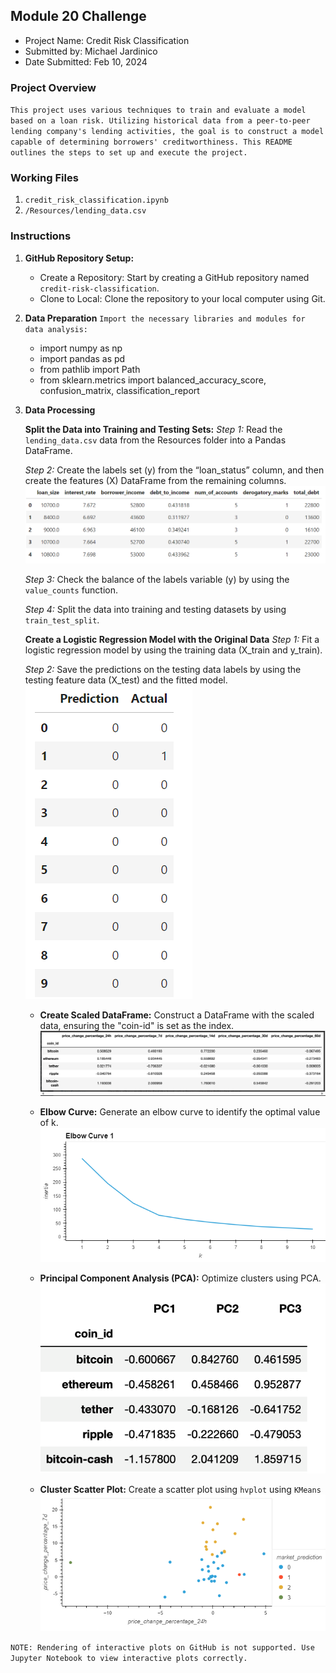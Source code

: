 ##  Module 20 Challenge
* Project Name: Credit Risk Classification
* Submitted by:  Michael Jardinico
* Date Submitted: Feb 10, 2024

### Project Overview
`This project uses various techniques to train and evaluate a model based on a loan risk. Utilizing historical data from a peer-to-peer lending company's lending activities, the goal is to construct a model capable of determining borrowers' creditworthiness. This README outlines the steps to set up and execute the project.`

### Working Files
1. `credit_risk_classification.ipynb`
2. `/Resources/lending_data.csv`
    
### Instructions
1. __GitHub Repository Setup:__
    - Create a Repository: Start by creating a GitHub repository named `credit-risk-classification`.
    - Clone to Local: Clone the repository to your local computer using Git.

2. __Data Preparation__
`Import the necessary libraries and modules for data analysis:`
    - import numpy as np
    - import pandas as pd
    - from pathlib import Path
    - from sklearn.metrics import balanced_accuracy_score, confusion_matrix, classification_report
   
3. __Data Processing__  

    __Split the Data into Training and Testing Sets:__ 
    _Step 1:_ Read the `lending_data.csv` data from the Resources folder into a Pandas DataFrame.

    _Step 2:_ Create the labels set (y) from the “loan_status” column, and then create the features (X) DataFrame from the remaining columns.
    ![X DataFramce](https://github.com/mjardinico/credit-risk-classification/blob/main/Resources/X_variable_dataframe.png)

    _Step 3:_ Check the balance of the labels variable (y) by using the `value_counts` function.

    _Step 4:_ Split the data into training and testing datasets by using `train_test_split`.

    __Create a Logistic Regression Model with the Original Data__
    _Step 1:_ Fit a logistic regression model by using the training data (X_train and y_train).

    _Step 2:_ Save the predictions on the testing data labels by using the testing feature data (X_test) and the fitted model.
    ![Prediction vs Actual](https://github.com/mjardinico/credit-risk-classification/blob/main/Resources/prediction_actual1.png)

    - __Create Scaled DataFrame:__ Construct a DataFrame with the scaled data, ensuring the "coin-id" is set as the index.
    ![Crypto Currency DataFrame](https://github.com/mjardinico/CryptoClustering/blob/main/Resources/crypto_dataframe1.png) 
    
    - __Elbow Curve:__ Generate an elbow curve to identify the optimal value of k. 
    ![Elbow Curve](https://github.com/mjardinico/CryptoClustering/blob/main/Resources/elbow_curve.png)

    - __Principal Component Analysis (PCA):__ Optimize clusters using PCA.
    ![PCS DataFrame](https://github.com/mjardinico/CryptoClustering/blob/main/Resources/PCA_DataFrame.png)

    - __Cluster Scatter Plot:__ Create a scatter plot using `hvplot` using `KMeans`
    ![PCA Scatter Plot](https://github.com/mjardinico/CryptoClustering/blob/main/Resources/cluster_scatterplot1.png)


`NOTE: Rendering of interactive plots on GitHub is not supported. Use Jupyter Notebook to view interactive plots correctly.`
